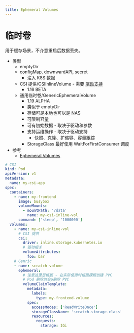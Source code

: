 ```yaml
---
title: Ephemeral Volumes
---
```


# 临时卷

用于缓存场景，不介意重启后数据丢失。

- 类型
  - emptyDir
  - configMap, downwardAPI, secret
    - 注入 K8S 数据
  - CSI 提供/CSIInlineVolume - 需要 [驱动支持](https://kubernetes-csi.github.io/docs/drivers.html)
    - 1.16 BETA
  - 通用临时卷/GenericEphemeralVolume
    - 1.19 ALPHA
    - 类似于 emptyDir
    - 存储可是本地也可以是 NAS
    - 可限制容量
    - 可有初始数据 - 取决于驱动和参数
    - 支持运维操作 - 取决于驱动支持
      - 快照、克隆、扩缩容、容量跟踪
    - StorageClass 最好使用 WaitForFirstConsumer 调度
- 参考
  - [Ephemeral Volumes](https://kubernetes.io/docs/concepts/storage/ephemeral-volumes/)

```yaml
# CSI
kind: Pod
apiVersion: v1
metadata:
  name: my-csi-app
spec:
  containers:
    - name: my-frontend
      image: busybox
      volumeMounts:
        - mountPath: '/data'
          name: my-csi-inline-vol
      command: ['sleep', '1000000']
  volumes:
    - name: my-csi-inline-vol
      # CSI 提供
      csi:
        driver: inline.storage.kubernetes.io
        # 驱动相关
        volumeAttributes:
          foo: bar
    # Genric
    - name: scratch-volume
      ephemeral:
        # 注意这里是模版 - 在实际使用时根据模版创建 PVC
        # Pod 删除时会p删除 PVC
        volumeClaimTemplate:
          metadata:
            labels:
              type: my-frontend-volume
          spec:
            accessModes: ['ReadWriteOnce']
            storageClassName: 'scratch-storage-class'
            resources:
              requests:
                storage: 1Gi
```
